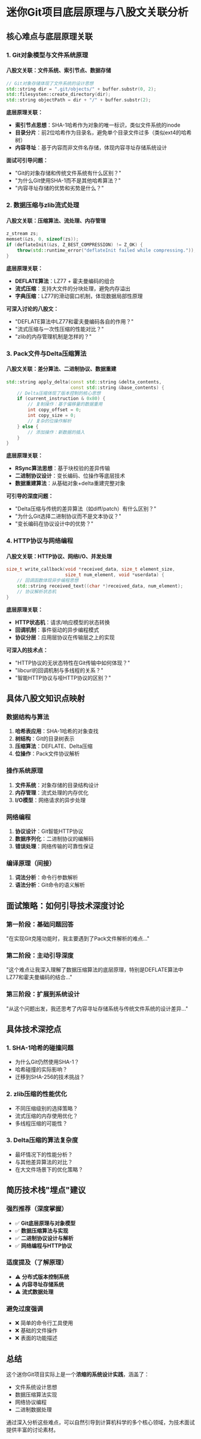 # 迷你Git项目底层原理与八股文关联分析

## 核心难点与底层原理关联

### 1. **Git对象模型与文件系统原理**

#### 八股文关联：文件系统、索引节点、数据存储
```cpp
// Git对象存储体现了文件系统的设计思想
std::string dir = ".git/objects/" + buffer.substr(0, 2);
std::filesystem::create_directory(dir);
std::string objectPath = dir + "/" + buffer.substr(2);
```

**底层原理关联：**
- **索引节点思想**：SHA-1哈希作为对象的唯一标识，类似文件系统的inode
- **目录分片**：前2位哈希作为目录名，避免单个目录文件过多（类似ext4的哈希树）
- **内容寻址**：基于内容而非文件名存储，体现内容寻址存储系统设计

**面试可引导问题：**
- "Git的对象存储和传统文件系统有什么区别？"
- "为什么Git使用SHA-1而不是其他哈希算法？"
- "内容寻址存储的优势和劣势是什么？"

### 2. **数据压缩与zlib流式处理**

#### 八股文关联：压缩算法、流处理、内存管理
```cpp
z_stream zs;
memset(&zs, 0, sizeof(zs));
if (deflateInit(&zs, Z_BEST_COMPRESSION) != Z_OK) {
    throw(std::runtime_error("deflateInit failed while compressing."));
}
```

**底层原理关联：**
- **DEFLATE算法**：LZ77 + 霍夫曼编码的组合
- **流式压缩**：支持大文件的分块处理，避免内存溢出
- **字典压缩**：LZ77的滑动窗口机制，体现数据局部性原理

**可深入讨论的八股文：**
- "DEFLATE算法中LZ77和霍夫曼编码各自的作用？"
- "流式压缩与一次性压缩的性能对比？"
- "zlib的内存管理机制是怎样的？"

### 3. **Pack文件与Delta压缩算法**

#### 八股文关联：差分算法、二进制协议、数据重建
```cpp
std::string apply_delta(const std::string &delta_contents,
                        const std::string &base_contents) {
    // Delta压缩体现了版本控制的核心思想
    if (current_instruction & 0x80) {
        // 复制操作：基于偏移量的数据重用
        int copy_offset = 0;
        int copy_size = 0;
        // 复杂的位操作解析
    } else {
        // 添加操作：新数据的插入
    }
}
```

**底层原理关联：**
- **RSync算法思想**：基于块校验的差异传输
- **二进制协议设计**：变长编码、位操作等底层技术
- **数据重建算法**：从基础对象+delta重建完整对象

**可引导的深度问题：**
- "Delta压缩与传统的差异算法（如diff/patch）有什么区别？"
- "为什么Git选择二进制协议而不是文本协议？"
- "变长编码在协议设计中的优势？"

### 4. **HTTP协议与网络编程**

#### 八股文关联：HTTP协议、网络I/O、并发处理
```cpp
size_t write_callback(void *received_data, size_t element_size,
                      size_t num_element, void *userdata) {
    // 回调函数体现异步编程思想
    std::string received_text((char *)received_data, num_element);
    // 协议解析状态机
}
```

**底层原理关联：**
- **HTTP状态机**：请求/响应模型的状态转换
- **回调机制**：事件驱动的异步编程模式
- **协议分层**：应用层协议在传输层之上的实现

**可深入的技术点：**
- "HTTP协议的无状态特性在Git传输中如何体现？"
- "libcurl的回调机制与多线程的关系？"
- "智能HTTP协议与哑HTTP协议的区别？"

## 具体八股文知识点映射

### 数据结构与算法
1. **哈希表应用**：SHA-1哈希的对象查找
2. **树结构**：Git的目录树表示
3. **压缩算法**：DEFLATE、Delta压缩
4. **位操作**：Pack文件协议解析

### 操作系统原理
1. **文件系统**：对象存储的目录结构设计
2. **内存管理**：流式处理的内存优化
3. **I/O模型**：网络请求的异步处理

### 网络编程
1. **协议设计**：Git智能HTTP协议
2. **数据序列化**：二进制协议的编解码
3. **错误处理**：网络传输的可靠性保证

### 编译原理（间接）
1. **词法分析**：命令行参数解析
2. **语法分析**：Git命令的语义解析

## 面试策略：如何引导技术深度讨论

### 第一阶段：基础问题回答
"在实现Git克隆功能时，我主要遇到了Pack文件解析的难点..."

### 第二阶段：主动引导深度
"这个难点让我深入理解了数据压缩算法的底层原理，特别是DEFLATE算法中LZ77和霍夫曼编码的结合..."

### 第三阶段：扩展到系统设计
"从这个问题出发，我还思考了内容寻址存储系统与传统文件系统的设计差异..."

## 具体技术深挖点

### 1. **SHA-1哈希的碰撞问题**
- 为什么Git仍然使用SHA-1？
- 哈希碰撞的实际影响？
- 迁移到SHA-256的技术挑战？

### 2. **zlib压缩的性能优化**
- 不同压缩级别的选择策略？
- 流式压缩的内存使用优化？
- 多线程压缩的可能性？

### 3. **Delta压缩的算法复杂度**
- 最坏情况下的性能分析？
- 与其他差异算法的对比？
- 在大文件场景下的优化策略？

## 简历技术栈"埋点"建议

### 强烈推荐（深度掌握）
- ✅ **Git底层原理与对象模型**
- ✅ **数据压缩算法与实现**
- ✅ **二进制协议设计与解析**
- ✅ **网络编程与HTTP协议**

### 适度提及（了解原理）
- ⚠️ **分布式版本控制系统**
- ⚠️ **内容寻址存储系统**
- ⚠️ **流式数据处理**

### 避免过度强调
- ❌ 简单的命令行工具使用
- ❌ 基础的文件操作
- ❌ 表面的功能描述

## 总结

这个迷你Git项目实际上是一个**浓缩的系统设计实践**，涵盖了：
- 文件系统设计思想
- 数据压缩算法实现  
- 网络协议编程
- 二进制数据处理

通过深入分析这些难点，可以自然引导到计算机科学的多个核心领域，为技术面试提供丰富的讨论素材。
